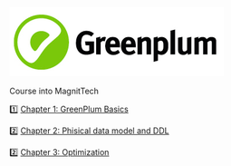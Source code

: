 ![greenplum.png](img%2Fgreenplum.png)

Course into MagnitTech

1️⃣ [Chapter 1: GreenPlum Basics](https://github.com/urevoleg/course-gp/blob/main/chapter1/README.md)

2️⃣ [Chapter 2: Phisical data model and DDL](https://github.com/urevoleg/course-gp/blob/main/chapter2/README.md)

2️⃣ [Chapter 3: Optimization](https://github.com/urevoleg/course-gp/blob/main/chapter2/README.md)
